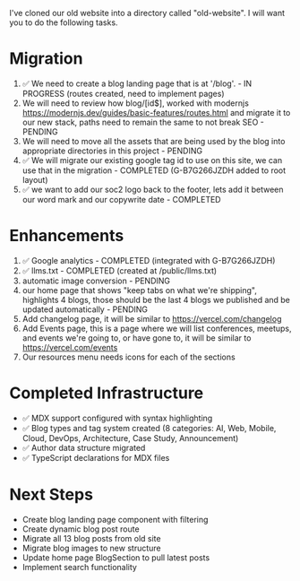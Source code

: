 I've cloned our old website into a directory called "old-website". I will want you to do the following tasks. 

# Migration
1) ✅ We need to create a blog landing page that is at '/blog'. - IN PROGRESS (routes created, need to implement pages)
2) We will need to review how blog/[id$], worked with modernjs https://modernjs.dev/guides/basic-features/routes.html and migrate it to our new stack, paths need to remain the same to not break SEO - PENDING
3) We will need to move all the assets that are being used by the blog into appropriate directories in this project - PENDING
4) ✅ We will migrate our existing google tag id to use on this site, we can use that in the migration - COMPLETED (G-B7G266JZDH added to root layout)
5) ✅ we want to add our soc2 logo back to the footer, lets add it between our word mark and our copywrite date - COMPLETED

# Enhancements
1) ✅ Google analytics - COMPLETED (integrated with G-B7G266JZDH)
2) ✅ llms.txt - COMPLETED (created at /public/llms.txt)
3) automatic image conversion - PENDING
4) our home page that shows "keep tabs on what we're shipping", highlights 4 blogs, those should be the last 4 blogs we published and be updated automatically - PENDING
5) Add changelog page, it will be similar to https://vercel.com/changelog
6) Add Events page, this is a page where we will list conferences, meetups, and events we're going to, or have gone to, it will be similar to https://vercel.com/events
7) Our resources menu needs icons for each of the sections

# Completed Infrastructure
- ✅ MDX support configured with syntax highlighting
- ✅ Blog types and tag system created (8 categories: AI, Web, Mobile, Cloud, DevOps, Architecture, Case Study, Announcement)
- ✅ Author data structure migrated
- ✅ TypeScript declarations for MDX files

# Next Steps
- Create blog landing page component with filtering
- Create dynamic blog post route
- Migrate all 13 blog posts from old site
- Migrate blog images to new structure
- Update home page BlogSection to pull latest posts
- Implement search functionality
